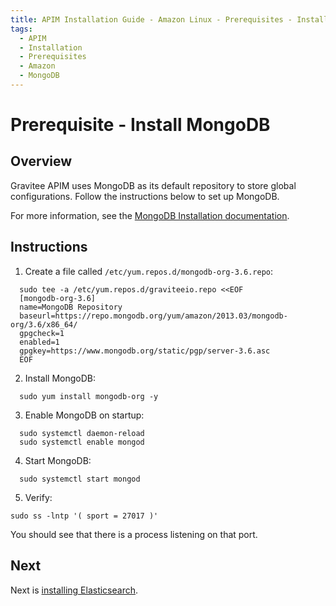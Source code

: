 ```yaml
---
title: APIM Installation Guide - Amazon Linux - Prerequisites - Install MongoDB
tags:
  - APIM
  - Installation
  - Prerequisites
  - Amazon
  - MongoDB
---
```


# Prerequisite - Install MongoDB

## Overview

Gravitee APIM uses MongoDB as its default repository to store global configurations. Follow the instructions below to set up MongoDB.

For more information, see the [MongoDB Installation documentation](https://docs.mongodb.com/v3.6/tutorial/install-mongodb-on-amazon).

## Instructions

1. Create a file called `/etc/yum.repos.d/mongodb-org-3.6.repo`:

```
  sudo tee -a /etc/yum.repos.d/graviteeio.repo <<EOF
  [mongodb-org-3.6]
  name=MongoDB Repository
  baseurl=https://repo.mongodb.org/yum/amazon/2013.03/mongodb-org/3.6/x86_64/
  gpgcheck=1
  enabled=1
  gpgkey=https://www.mongodb.org/static/pgp/server-3.6.asc
  EOF
```

2. Install MongoDB:

```
  sudo yum install mongodb-org -y
```

3. Enable MongoDB on startup:

```
  sudo systemctl daemon-reload
  sudo systemctl enable mongod
```

4. Start MongoDB:

```
  sudo systemctl start mongod
```

5. Verify:

```
sudo ss -lntp '( sport = 27017 )'
```

You should see that there is a process listening on that port.

## Next

Next is [installing Elasticsearch](installation-guide-amazon-prerequisite-elasticsearch.md).
